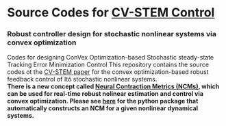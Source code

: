 # Source Codes for [CV-STEM Control](https://arxiv.org/abs/2006.04359)
### Robust controller design for stochastic nonlinear systems via convex optimization
Codes for designing ConVex Optimization-based Stochastic steady-state Tracking Error Minimization Control
This repository contains the source codes ot the [CV-STEM paper](https://arxiv.org/abs/2006.04359) for the convex optimization-based robust feedback control of Itô stochastic nonlinear systems.\
**There is a new concept called [Neural Contraction Metrics (NCMs)](https://arxiv.org/abs/2006.04361), which can be used for real-time robust nolinear estimation and control via convex optimization. Please see [here](https://github.com/AstroHiro/ncm) for the python package that automatically constructs an NCM for a given nonlinear dynamical systems.**
